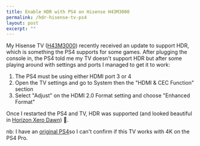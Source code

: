 ```yaml
---
title: Enable HDR with PS4 on Hisense H43M3000
permalink: /hdr-hisense-tv-ps4
layout: post
excerpt: ""
---
```


My Hisense TV ([H43M3000](https://hisense.co.uk/electronics/tvs/m3000/43)) recently received an update to support HDR, which is something the PS4 supports for some games. After plugging the console in, the PS4 told me my TV doesn't support HDR but after some playing around with settings and ports I managed to get it to work:

1. The PS4 must be using either HDMI port 3 or 4
2. Open the TV settings and go to System then the "HDMI & CEC Function" section
3. Select "Adjust" on the HDMI 2.0 Format setting and choose "Enhanced Format"

Once I restarted the PS4 and TV, HDR was supported (and looked beautiful in [Horizon Xero Dawn](http://media.rbbl.ws/game/2017/05/01/horizon-zero-dawn/)) 🎉.

nb: I have an [original PS4](https://twitter.com/rmlewisuk/status/736500604705591297)so I can't confirm if this TV works with 4K on the PS4 Pro.